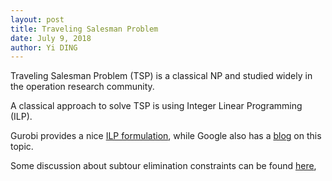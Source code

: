 ```yaml
---
layout: post
title: Traveling Salesman Problem
date: July 9, 2018
author: Yi DING
---
```


Traveling Salesman Problem (TSP) is a classical NP and studied widely in the operation research community.

A classical approach to solve TSP is using Integer Linear Programming (ILP).

Gurobi provides a nice [ILP formulation](http://examples.gurobi.com/traveling-salesman-problem/), while Google also has a [blog](https://developers.google.com/optimization/routing/tsp) on this topic.

Some discussion about subtour elimination constraints can be found [here](http://www.math.uwaterloo.ca/tsp/methods/opt/subtour.htm),

